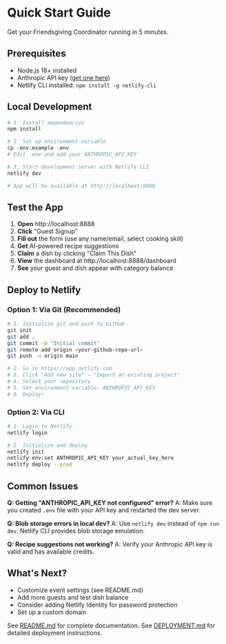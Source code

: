 # Quick Start Guide

Get your Friendsgiving Coordinator running in 5 minutes.

## Prerequisites

- Node.js 18+ installed
- Anthropic API key ([get one here](https://console.anthropic.com))
- Netlify CLI installed: `npm install -g netlify-cli`

## Local Development

```bash
# 1. Install dependencies
npm install

# 2. Set up environment variable
cp .env.example .env
# Edit .env and add your ANTHROPIC_API_KEY

# 3. Start development server with Netlify CLI
netlify dev

# App will be available at http://localhost:8888
```

## Test the App

1. **Open** http://localhost:8888
2. **Click** "Guest Signup"
3. **Fill out** the form (use any name/email, select cooking skill)
4. **Get** AI-powered recipe suggestions
5. **Claim** a dish by clicking "Claim This Dish"
6. **View** the dashboard at http://localhost:8888/dashboard
7. **See** your guest and dish appear with category balance

## Deploy to Netlify

### Option 1: Via Git (Recommended)

```bash
# 1. Initialize git and push to GitHub
git init
git add .
git commit -m "Initial commit"
git remote add origin <your-github-repo-url>
git push -u origin main

# 2. Go to https://app.netlify.com
# 3. Click "Add new site" → "Import an existing project"
# 4. Select your repository
# 5. Set environment variable: ANTHROPIC_API_KEY
# 6. Deploy!
```

### Option 2: Via CLI

```bash
# 1. Login to Netlify
netlify login

# 2. Initialize and deploy
netlify init
netlify env:set ANTHROPIC_API_KEY your_actual_key_here
netlify deploy --prod
```

## Common Issues

**Q: Getting "ANTHROPIC_API_KEY not configured" error?**
A: Make sure you created `.env` file with your API key and restarted the dev server.

**Q: Blob storage errors in local dev?**
A: Use `netlify dev` instead of `npm run dev`. Netlify CLI provides blob storage emulation.

**Q: Recipe suggestions not working?**
A: Verify your Anthropic API key is valid and has available credits.

## What's Next?

- Customize event settings (see README.md)
- Add more guests and test dish balance
- Consider adding Netlify Identity for password protection
- Set up a custom domain

See [README.md](README.md) for complete documentation.
See [DEPLOYMENT.md](DEPLOYMENT.md) for detailed deployment instructions.

